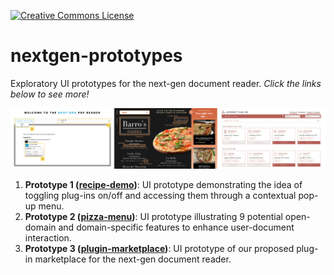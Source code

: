 <a rel="license" href="http://creativecommons.org/licenses/by-nc-sa/4.0/"><img alt="Creative Commons License" style="border-width:0" src="https://i.creativecommons.org/l/by-nc-sa/4.0/88x31.png" /></a>

# nextgen-prototypes
Exploratory UI prototypes for the next-gen document reader. _Click the links below to see more!_

![Overview of prototypes](img/All%20prototypes.png)

1. **Prototype 1 ([recipe-demo](recipe-demo))**: UI prototype demonstrating the idea of toggling plug-ins on/off and accessing them through a contextual pop-up menu.
2. **Prototype 2 ([pizza-menu](pizza-menu))**: UI prototype illustrating 9 potential open-domain and domain-specific features to enhance user-document interaction.
3. **Prototype 3 ([plugin-marketplace](plugin-marketplace))**: UI prototype of our proposed plug-in marketplace for the next-gen document reader.
